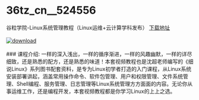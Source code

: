 # 36tz_cn__524556
谷粒学院-Linux系统管理教程（Linux运维+云计算学科发布）
[下载地址](http://www.36tz.cn/article/524556 "下载地址")
<br/></br>[![download](http://36tz.cn/muke_img/2019_02_4-300x159.png "下载地址")](http://www.36tz.cn/article/524556 "下载地址")
<br/></br>### 课程介绍:
一样的深入浅出，一样的循序渐进，一样的风趣幽默，一样的详尽细致，还是熟悉的配方，还是熟悉的味道！本套视频教程也是沈超老师编写的《细说Linux》系列图书配套资料，是专为Linux初学者打造的入门课程，从Linux系统安装部署讲起，涵盖常用操作命令、软件包管理、用户和权限管理、文件系统管理、Shell编程、服务管理、日志管理等Linux系统管理方方面面的内容。无论你从事运维工作，还是编程开发，本套视频教程都是你学习Linux的上上之选。


